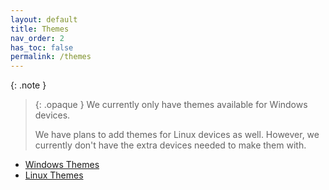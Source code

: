 ```yaml
---
layout: default
title: Themes
nav_order: 2
has_toc: false
permalink: /themes
---
```



{: .note }
> {: .opaque }
> We currently only have themes available for Windows devices.
>
> We have plans to add themes for Linux devices as well. However, we currently don't have the extra devices needed to make them with.

<div class="w3-card">
    <div class="w3-container">
    <ul>
    <li><a href="/themes/windows">Windows Themes</a></li>
    <li><a href="/themes/linux">Linux Themes</a></li>
    </ul>
    </div>
</div>